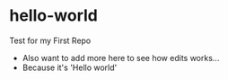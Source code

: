 # hello-world
Test for my First Repo 
- Also want to add more here to see how edits works...
- Because it's 'Hello world'
